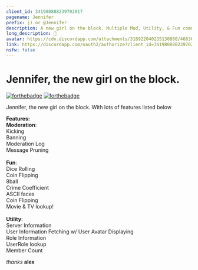 ```yaml
---
client_id: 341980888239702017
pagename: Jennifer
prefix: j) or @Jennifer
description: A new girl on the block. Multiple Mod, Utility, & Fun commands.
long_description: 👀
avatar: https://cdn.discordapp.com/attachments/318922040235130880/466369829155373069/avatar.png
link: https://discordapp.com/oauth2/authorize?client_id=341980888239702017&permissions=19462&scope=bot
nsfw: false
---
```


# Jennifer, the new girl on the block.
[![forthebadge](https://forthebadge.com/images/badges/made-with-javascript.svg)](https://hexaplexsoftware.ga/)
[![forthebadge](https://forthebadge.com/images/badges/check-it-out.svg)](https://discordapp.com/oauth2/authorize?client_id=341980888239702017&permissions=3492870&scope=bot)<br>

Jennifer, the new girl on the block. With lots of features listed below<br>

**Features:**<br>
**Moderation**:<br>
Kicking<br>
Banning<br>
Moderation Log<br>
Message Pruning<br>
<br>
**Fun**:<br>
Dice Rolling<br>
Coin Flipping<br>
8ball<br>
Crime Coefficient<br>
ASCII faces<br>
Coin Flipping<br>
Movie & TV lookup!<br>
<br>
**Utility**:<br>
Server Information<br>
User Information Fetching w/ User Avatar Displaying<br>
Role Information<br>
UserRole lookup<br>
Member Count<br>



_thanks_ **alex**
